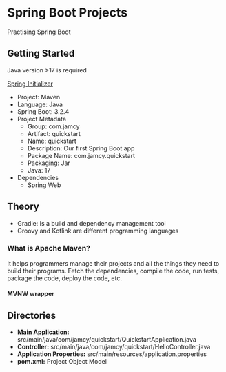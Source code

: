 # Spring Boot Projects
Practising Spring Boot

## Getting Started
Java version >17 is required

[Spring Initializer](https://start.spring.io/)

+ Project: Maven
+ Language: Java
+ Spring Boot: 3.2.4
+ Project Metadata
  + Group: com.jamcy
  + Artifact: quickstart
  + Name: quickstart
  + Description: Our first Spring Boot app
  + Package Name: com.jamcy.quickstart
  + Packaging: Jar
  + Java: 17
+ Dependencies
  + Spring Web

## Theory
+ Gradle: Is a build and dependency management tool
+ Groovy and Kotlink are different programming languages

### What is Apache Maven?
It helps programmers manage their projects and all the things they need to build their programs.
Fetch the dependencies, compile the code, run tests, package the code, deploy the code, etc.

#### MVNW wrapper


## Directories
+ **Main Application:** src/main/java/com/jamcy/quickstart/QuickstartApplication.java
+ **Controller:** src/main/java/com/jamcy/quickstart/HelloController.java
+ **Application Properties:** src/main/resources/application.properties
+ **pom.xml:** Project Object Model


